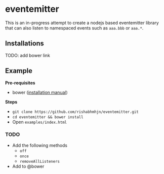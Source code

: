 eventemitter
============

This is an in-progress attempt to create a nodejs based eventemitter
library that can also listen to namespaced events such as `aaa.bbb` or `aaa.*`.


## Installations

TODO: add bower link


## Example
**Pre-requisites**
- bower ([installation manual](https://github.com/bower/bower#installing-bower))

**Steps**
- `git clone https://github.com/rishabhmhjn/eventemitter.git`
- `cd eventemitter && bower install`
- Open `examples/index.html`


### TODO
- Add the following methods
  - `off`
  - `once`
  - `removeAllListeners`
- Add to @bower

